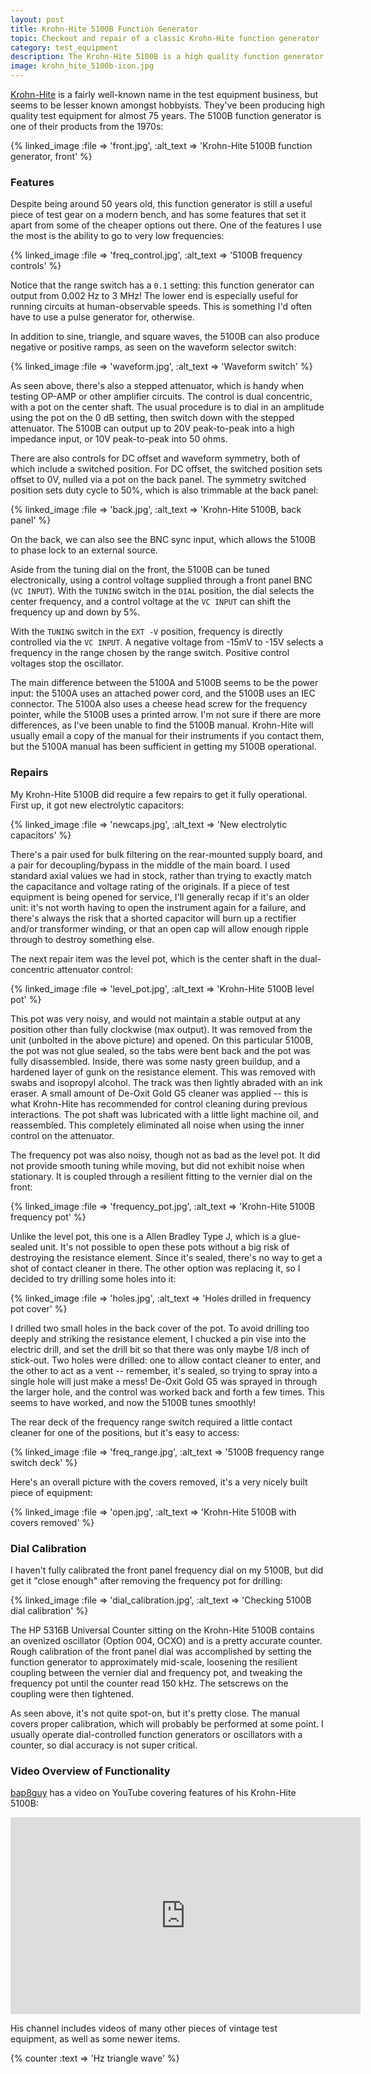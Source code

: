 ```yaml
---
layout: post
title: Krohn-Hite 5100B Function Generator
topic: Checkout and repair of a classic Krohn-Hite function generator
category: test_equipment
description: The Krohn-Hite 5100B is a high quality function generator from the 1970s. It has a variety of features which make it a useful tool. This one required a little cleanup before being put into service.
image: krohn_hite_5100b-icon.jpg
---
```


[Krohn-Hite](https://www.krohn-hite.com/html/about.html) is a fairly well-known name in the test equipment business, but seems to be lesser known amongst hobbyists. They've been producing high quality test equipment for almost 75 years. The 5100B function generator is one of their products from the 1970s:

{% linked_image :file => 'front.jpg', :alt_text => 'Krohn-Hite 5100B function generator, front' %}

### Features

Despite being around 50 years old, this function generator is still a useful piece of test gear on a modern bench, and has some features that set it apart from some of the cheaper options out there. One of the features I use the most is the ability to go to very low frequencies:

{% linked_image :file => 'freq_control.jpg', :alt_text => '5100B frequency controls' %}

Notice that the range switch has a `0.1` setting: this function generator can output from 0.002 Hz to 3 MHz! The lower end is especially useful for running circuits at human-observable speeds. This is something I'd often have to use a pulse generator for, otherwise.

In addition to sine, triangle, and square waves, the 5100B can also produce negative or positive ramps, as seen on the waveform selector switch:

{% linked_image :file => 'waveform.jpg', :alt_text => 'Waveform switch' %}

As seen above, there's also a stepped attenuator, which is handy when testing OP-AMP or other amplifier circuits. The control is dual concentric, with a pot on the center shaft. The usual procedure is to dial in an amplitude using the pot on the 0 dB setting, then switch down with the stepped attenuator. The 5100B can output up to 20V peak-to-peak into a high impedance input, or 10V peak-to-peak into 50 ohms.

There are also controls for DC offset and waveform symmetry, both of which include a switched position. For DC offset, the switched position sets offset to 0V, nulled via a pot on the back panel. The symmetry switched position sets duty cycle to 50%, which is also trimmable at the back panel:

{% linked_image :file => 'back.jpg', :alt_text => 'Krohn-Hite 5100B, back panel' %}

On the back, we can also see the BNC sync input, which allows the 5100B to phase lock to an external source.

Aside from the tuning dial on the front, the 5100B can be tuned electronically, using a control voltage supplied through a front panel BNC (`VC INPUT`). With the `TUNING` switch in the `DIAL` position, the dial selects the center frequency, and a control voltage at the `VC INPUT` can shift the frequency up and down by 5%.

With the `TUNING` switch in the `EXT -V` position, frequency is directly controlled via the `VC INPUT`. A negative voltage from -15mV to -15V selects a frequency in the range chosen by the range switch. Positive control voltages stop the oscillator.

The main difference between the 5100A and 5100B seems to be the power input: the 5100A uses an attached power cord, and the 5100B uses an IEC connector. The 5100A also uses a cheese head screw for the frequency pointer, while the 5100B uses a printed arrow. I'm not sure if there are more differences, as I've been unable to find the 5100B manual. Krohn-Hite will usually email a copy of the manual for their instruments if you contact them, but the 5100A manual has been sufficient in getting my 5100B operational.

### Repairs

My Krohn-Hite 5100B did require a few repairs to get it fully operational. First up, it got new electrolytic capacitors:

{% linked_image :file => 'newcaps.jpg', :alt_text => 'New electrolytic capacitors' %}

There's a pair used for bulk filtering on the rear-mounted supply board, and a pair for decoupling/bypass in the middle of the main board. I used standard axial values we had in stock, rather than trying to exactly match the capacitance and voltage rating of the originals. If a piece of test equipment is being opened for service, I'll generally recap if it's an older unit: it's not worth having to open the instrument again for a failure, and there's always the risk that a shorted capacitor will burn up a rectifier and/or transformer winding, or that an open cap will allow enough ripple through to destroy something else.

The next repair item was the level pot, which is the center shaft in the dual-concentric attenuator control:

{% linked_image :file => 'level_pot.jpg', :alt_text => 'Krohn-Hite 5100B level pot' %}

This pot was very noisy, and would not maintain a stable output at any position other than fully clockwise (max output). It was removed from the unit (unbolted in the above picture) and opened. On this particular 5100B, the pot was not glue sealed, so the tabs were bent back and the pot was fully disassembled. Inside, there was some nasty green buildup, and a hardened layer of gunk on the resistance element. This was removed with swabs and isopropyl alcohol. The track was then lightly abraded with an ink eraser. A small amount of De-Oxit Gold G5 cleaner was applied -- this is what Krohn-Hite has recommended for control cleaning during previous interactions. The pot shaft was lubricated with a little light machine oil, and reassembled. This completely eliminated all noise when using the inner control on the attenuator.

The frequency pot was also noisy, though not as bad as the level pot. It did not provide smooth tuning while moving, but did not exhibit noise when stationary. It is coupled through a resilient fitting to the vernier dial on the front:

{% linked_image :file => 'frequency_pot.jpg', :alt_text => 'Krohn-Hite 5100B frequency pot' %}

Unlike the level pot, this one is a Allen Bradley Type J, which is a glue-sealed unit. It's not possible to open these pots without a big risk of destroying the resistance element. Since it's sealed, there's no way to get a shot of contact cleaner in there. The other option was replacing it, so I decided to try drilling some holes into it:

{% linked_image :file => 'holes.jpg', :alt_text => 'Holes drilled in frequency pot cover' %}

I drilled two small holes in the back cover of the pot. To avoid drilling too deeply and striking the resistance element, I chucked a pin vise into the electric drill, and set the drill bit so that there was only maybe 1/8 inch of stick-out. Two holes were drilled: one to allow contact cleaner to enter, and the other to act as a vent -- remember, it's sealed, so trying to spray into a single hole will just make a mess! De-Oxit Gold G5 was sprayed in through the larger hole, and the control was worked back and forth a few times. This seems to have worked, and now the 5100B tunes smoothly!

The rear deck of the frequency range switch required a little contact cleaner for one of the positions, but it's easy to access:

{% linked_image :file => 'freq_range.jpg', :alt_text => '5100B frequency range switch deck' %}

Here's an overall picture with the covers removed, it's a very nicely built piece of equipment:

{% linked_image :file => 'open.jpg', :alt_text => 'Krohn-Hite 5100B with covers removed' %}

### Dial Calibration

I haven't fully calibrated the front panel frequency dial on my 5100B, but did get it "close enough" after removing the frequency pot for drilling:

{% linked_image :file => 'dial_calibration.jpg', :alt_text => 'Checking 5100B dial calibration' %}

The HP 5316B Universal Counter sitting on the Krohn-Hite 5100B contains an ovenized oscillator (Option 004, OCXO) and is a pretty accurate counter. Rough calibration of the front panel dial was accomplished by setting the function generator to approximately mid-scale, loosening the resilient coupling between the vernier dial and frequency pot, and tweaking the frequency pot until the counter read 150 kHz. The setscrews on the coupling were then tightened. 

As seen above, it's not quite spot-on, but it's pretty close. The manual covers proper calibration, which will probably be performed at some point. I usually operate dial-controlled function generators or oscillators with a counter, so dial accuracy is not super critical.

### Video Overview of Functionality

[bap8guy](https://www.youtube.com/@bap8guy) has a video on YouTube covering features of his Krohn-Hite 5100B:

<div class='center'><iframe width="560" height="315" src="https://www.youtube.com/embed/e2FlY1pHgL8" title="YouTube video player" frameborder="0" allow="accelerometer; autoplay; clipboard-write; encrypted-media; gyroscope; picture-in-picture; web-share" allowfullscreen></iframe></div>

His channel includes videos of many other pieces of vintage test equipment, as well as some newer items.

{% counter :text => 'Hz triangle wave' %}
